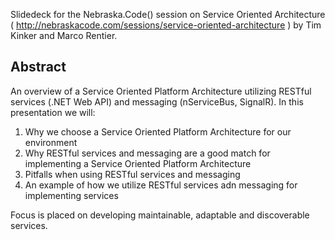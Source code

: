 Slidedeck for the Nebraska.Code() session on Service Oriented Architecture ( http://nebraskacode.com/sessions/service-oriented-architecture ) by Tim Kinker and Marco Rentier.

<h2>Abstract</h2>
<p>An overview of a Service Oriented Platform Architecture utilizing RESTful services (.NET Web API) and messaging (nServiceBus, SignalR). In this presentation we will:
<ol><li>Why we choose a Service Oriented Platform Architecture for our environment</li>
<li>Why RESTful services and messaging are a good match for implementing a Service Oriented Platform Architecture</li>
<li>Pitfalls when using RESTful services and messaging</li>
<li>An example of how we utilize RESTful services adn messaging for implementing services</li></ol></p>
<p>Focus is placed on developing maintainable, adaptable and discoverable services.</p>
